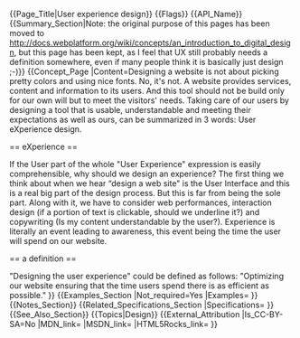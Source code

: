 {{Page_Title|User experience design}}
{{Flags}}
{{API_Name}}
{{Summary_Section|Note: the original purpose of this pages has been moved to http://docs.webplatform.org/wiki/concepts/an_introduction_to_digital_design, but this page has been kept, as I feel that UX still probably needs a definition somewhere, even if many people think it is basically just design ;-)}}
{{Concept_Page
|Content=Designing a website is not about picking pretty colors and using nice fonts. No, it's not. A website provides services, content and information to its users. And this tool should not be build only for our own will but to meet the visitors' needs. Taking care of our users by designing a tool that is usable, understandable and meeting their expectations as well as ours, can be summarized in 3 words: User eXperience design.

== eXperience == 

If the User part of the whole "User Experience" expression is easily comprehensible, why should we design an experience? The first thing we think about when we hear “design a web site" is the User Interface and this is a real big part of the design process. But this is far from being the sole part. Along with it, we have to consider web performances, interaction design (if a portion of text is clickable, should we underline it?) and copywriting (Is my content understandable by the user?). Experience is literally an event leading to awareness, this event being the time the user will spend on our website.

== a definition == 

"Designing the user experience" could be defined as follows: "Optimizing our website ensuring that the time users spend there is as efficient as possible."
}}
{{Examples_Section
|Not_required=Yes
|Examples=
}}
{{Notes_Section}}
{{Related_Specifications_Section
|Specifications=
}}
{{See_Also_Section}}
{{Topics|Design}}
{{External_Attribution
|Is_CC-BY-SA=No
|MDN_link=
|MSDN_link=
|HTML5Rocks_link=
}}